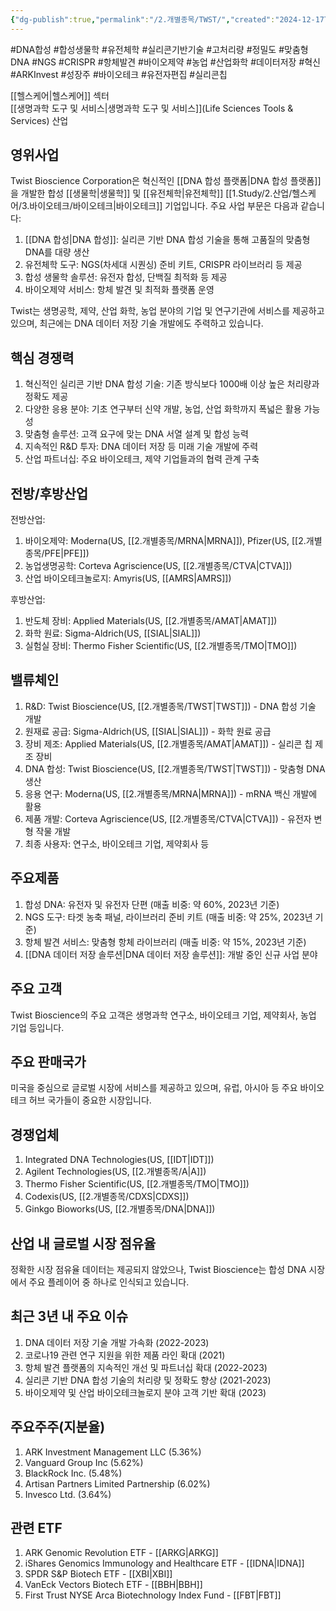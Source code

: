 ```yaml
---
{"dg-publish":true,"permalink":"/2.개별종목/TWST/","created":"2024-12-17T21:31:01.243+09:00","updated":"2025-07-29T21:37:05.305+09:00"}
---
```


#DNA합성 #합성생물학 #유전체학 #실리콘기반기술 #고처리량 #정밀도 #맞춤형DNA #NGS #CRISPR #항체발견 #바이오제약 #농업 #산업화학 #데이터저장 #혁신 #ARKInvest #성장주 #바이오테크 #유전자편집 #실리콘칩


[[헬스케어\|헬스케어]] 섹터  
[[생명과학 도구 및 서비스\|생명과학 도구 및 서비스]](Life Sciences Tools & Services) 산업

## 영위사업

Twist Bioscience Corporation은 혁신적인 [[DNA 합성 플랫폼\|DNA 합성 플랫폼]]을 개발한 합성 [[생물학\|생물학]] 및 [[유전체학\|유전체학]] [[1.Study/2.산업/헬스케어/3.바이오테크/바이오테크\|바이오테크]] 기업입니다. 주요 사업 부문은 다음과 같습니다:

1. [[DNA 합성\|DNA 합성]]: 실리콘 기반 DNA 합성 기술을 통해 고품질의 맞춤형 DNA를 대량 생산
2. 유전체학 도구: NGS(차세대 시퀀싱) 준비 키트, CRISPR 라이브러리 등 제공
3. 합성 생물학 솔루션: 유전자 합성, 단백질 최적화 등 제공
4. 바이오제약 서비스: 항체 발견 및 최적화 플랫폼 운영

Twist는 생명공학, 제약, 산업 화학, 농업 분야의 기업 및 연구기관에 서비스를 제공하고 있으며, 최근에는 DNA 데이터 저장 기술 개발에도 주력하고 있습니다.

## 핵심 경쟁력

1. 혁신적인 실리콘 기반 DNA 합성 기술: 기존 방식보다 1000배 이상 높은 처리량과 정확도 제공
2. 다양한 응용 분야: 기초 연구부터 신약 개발, 농업, 산업 화학까지 폭넓은 활용 가능성
3. 맞춤형 솔루션: 고객 요구에 맞는 DNA 서열 설계 및 합성 능력
4. 지속적인 R&D 투자: DNA 데이터 저장 등 미래 기술 개발에 주력
5. 산업 파트너십: 주요 바이오테크, 제약 기업들과의 협력 관계 구축

## 전방/후방산업

전방산업:

1. 바이오제약: Moderna(US, [[2.개별종목/MRNA\|MRNA]]), Pfizer(US, [[2.개별종목/PFE\|PFE]])
2. 농업생명공학: Corteva Agriscience(US, [[2.개별종목/CTVA\|CTVA]])
3. 산업 바이오테크놀로지: Amyris(US, [[AMRS\|AMRS]])

후방산업:

1. 반도체 장비: Applied Materials(US, [[2.개별종목/AMAT\|AMAT]])
2. 화학 원료: Sigma-Aldrich(US, [[SIAL\|SIAL]])
3. 실험실 장비: Thermo Fisher Scientific(US, [[2.개별종목/TMO\|TMO]])

## 밸류체인

1. R&D: Twist Bioscience(US, [[2.개별종목/TWST\|TWST]]) - DNA 합성 기술 개발
2. 원재료 공급: Sigma-Aldrich(US, [[SIAL\|SIAL]]) - 화학 원료 공급
3. 장비 제조: Applied Materials(US, [[2.개별종목/AMAT\|AMAT]]) - 실리콘 칩 제조 장비
4. DNA 합성: Twist Bioscience(US, [[2.개별종목/TWST\|TWST]]) - 맞춤형 DNA 생산
5. 응용 연구: Moderna(US, [[2.개별종목/MRNA\|MRNA]]) - mRNA 백신 개발에 활용
6. 제품 개발: Corteva Agriscience(US, [[2.개별종목/CTVA\|CTVA]]) - 유전자 변형 작물 개발
7. 최종 사용자: 연구소, 바이오테크 기업, 제약회사 등

## 주요제품

1. 합성 DNA: 유전자 및 유전자 단편 (매출 비중: 약 60%, 2023년 기준)
2. NGS 도구: 타겟 농축 패널, 라이브러리 준비 키트 (매출 비중: 약 25%, 2023년 기준)
3. 항체 발견 서비스: 맞춤형 항체 라이브러리 (매출 비중: 약 15%, 2023년 기준)
4. [[DNA 데이터 저장 솔루션\|DNA 데이터 저장 솔루션]]: 개발 중인 신규 사업 분야

## 주요 고객

Twist Bioscience의 주요 고객은 생명과학 연구소, 바이오테크 기업, 제약회사, 농업 기업 등입니다.

## 주요 판매국가

미국을 중심으로 글로벌 시장에 서비스를 제공하고 있으며, 유럽, 아시아 등 주요 바이오테크 허브 국가들이 중요한 시장입니다.

## 경쟁업체

1. Integrated DNA Technologies(US, [[IDT\|IDT]])
2. Agilent Technologies(US, [[2.개별종목/A\|A]])
3. Thermo Fisher Scientific(US, [[2.개별종목/TMO\|TMO]])
4. Codexis(US, [[2.개별종목/CDXS\|CDXS]])
5. Ginkgo Bioworks(US, [[2.개별종목/DNA\|DNA]])

## 산업 내 글로벌 시장 점유율

정확한 시장 점유율 데이터는 제공되지 않았으나, Twist Bioscience는 합성 DNA 시장에서 주요 플레이어 중 하나로 인식되고 있습니다.

## 최근 3년 내 주요 이슈

1. DNA 데이터 저장 기술 개발 가속화 (2022-2023)
2. 코로나19 관련 연구 지원을 위한 제품 라인 확대 (2021)
3. 항체 발견 플랫폼의 지속적인 개선 및 파트너십 확대 (2022-2023)
4. 실리콘 기반 DNA 합성 기술의 처리량 및 정확도 향상 (2021-2023)
5. 바이오제약 및 산업 바이오테크놀로지 분야 고객 기반 확대 (2023)

## 주요주주(지분율)

1. ARK Investment Management LLC (5.36%)
2. Vanguard Group Inc (5.62%)
3. BlackRock Inc. (5.48%)
4. Artisan Partners Limited Partnership (6.02%)
5. Invesco Ltd. (3.64%)

## 관련 ETF

1. ARK Genomic Revolution ETF - [[ARKG\|ARKG]]
2. iShares Genomics Immunology and Healthcare ETF - [[IDNA\|IDNA]]
3. SPDR S&P Biotech ETF - [[XBI\|XBI]]
4. VanEck Vectors Biotech ETF - [[BBH\|BBH]]
5. First Trust NYSE Arca Biotechnology Index Fund - [[FBT\|FBT]]